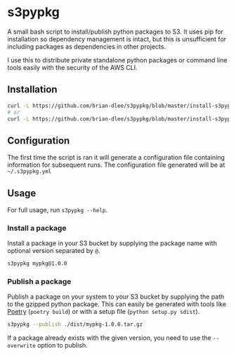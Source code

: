 # s3pypkg

A small bash script to install/publish python packages to S3. 
It uses pip for installation so dependency management is intact, but this is unsufficient for including packages
as dependencies in other projects.

I use this to distribute private standalone python packages or command line tools easily with the security of the
AWS CLI.

## Installation

```bash
curl -L https://github.com/brian-dlee/s3pypkg/blob/master/install-s3pypkg.sh | bash
# or
curl -L https://github.com/brian-dlee/s3pypkg/blob/master/install-s3pypkg.sh | INSTALL_PREFIX=/home/auserhasnoname/.local/bin bash
```

## Configuration

The first time the script is ran it will generate a configuration file containing information for subsequent runs.
The configuration file generated will be at `~/.s3pypkg.yml`

## Usage

For full usage, run `s3pypkg --help`.

### Install a package

Install a package in your S3 bucket by supplying the package name with optional version separated by `@`.
```bash
s3pypkg mypkg@1.0.0
```

### Publish a package

Publish a package on your system to your S3 bucket by supplying the path to the gzipped python package. This can easily be generated with tools like [Poetry](https://python-poetry.org/) (`poetry build`) or with a setup file (`python setup.py sdist`).
```bash
s3pypkg --publish ./dist/mypkg-1.0.0.tar.gz
```

If a package already exists with the given version, you need to use the `--overwrite` option to publish.
